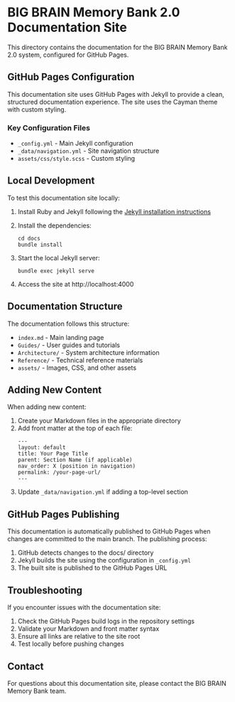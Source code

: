 # BIG BRAIN Memory Bank 2.0 Documentation Site

This directory contains the documentation for the BIG BRAIN Memory Bank 2.0
system, configured for GitHub Pages.

## GitHub Pages Configuration

This documentation site uses GitHub Pages with Jekyll to provide a clean,
structured documentation experience. The site uses the Cayman theme with custom
styling.

### Key Configuration Files

- `_config.yml` - Main Jekyll configuration
- `_data/navigation.yml` - Site navigation structure
- `assets/css/style.scss` - Custom styling

## Local Development

To test this documentation site locally:

1. Install Ruby and Jekyll following the
   [Jekyll installation instructions](https://jekyllrb.com/docs/installation/)

2. Install the dependencies:

   ```
   cd docs
   bundle install
   ```

3. Start the local Jekyll server:

   ```
   bundle exec jekyll serve
   ```

4. Access the site at http://localhost:4000

## Documentation Structure

The documentation follows this structure:

- `index.md` - Main landing page
- `Guides/` - User guides and tutorials
- `Architecture/` - System architecture information
- `Reference/` - Technical reference materials
- `assets/` - Images, CSS, and other assets

## Adding New Content

When adding new content:

1. Create your Markdown files in the appropriate directory
2. Add front matter at the top of each file:
   ```
   ---
   layout: default
   title: Your Page Title
   parent: Section Name (if applicable)
   nav_order: X (position in navigation)
   permalink: /your-page-url/
   ---
   ```
3. Update `_data/navigation.yml` if adding a top-level section

## GitHub Pages Publishing

This documentation is automatically published to GitHub Pages when changes are
committed to the main branch. The publishing process:

1. GitHub detects changes to the docs/ directory
2. Jekyll builds the site using the configuration in `_config.yml`
3. The built site is published to the GitHub Pages URL

## Troubleshooting

If you encounter issues with the documentation site:

1. Check the GitHub Pages build logs in the repository settings
2. Validate your Markdown and front matter syntax
3. Ensure all links are relative to the site root
4. Test locally before pushing changes

## Contact

For questions about this documentation site, please contact the BIG BRAIN Memory
Bank team.
